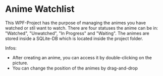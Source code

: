 # Anime Watchlist


This WPF-Project has the purpose of managing the animes you have watched or stil want to watch.
There are four statuses the anime can be in: "Watched", "Unwatched", "In Progress" and "Waiting".
The animes are stored inside a SQLite-DB which is located inside the project folder.

Infos:
- After creating an anime, you can access it by double-clicking on the picture.
- You can change the position of the animes by drag-and-drop
